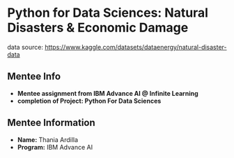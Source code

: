 # Python for Data Sciences: Natural Disasters & Economic Damage

data source: https://www.kaggle.com/datasets/dataenergy/natural-disaster-data


## Mentee Info

- **Mentee assignment from IBM Advance AI @ Infinite Learning**
- **completion of Project: Python For Data Sciences**


## Mentee Information

- **Name:** Thania Ardilla
- **Program:** IBM Advance AI

